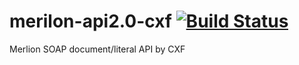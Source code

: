 # merilon-api2.0-cxf [![Build Status](https://travis-ci.org/Eternity-Yarr/merilon-api2.0-cxf.svg?branch=master)](https://travis-ci.org/Eternity-Yarr/merilon-api2.0-cxf)
Merlion SOAP document/literal API by CXF
